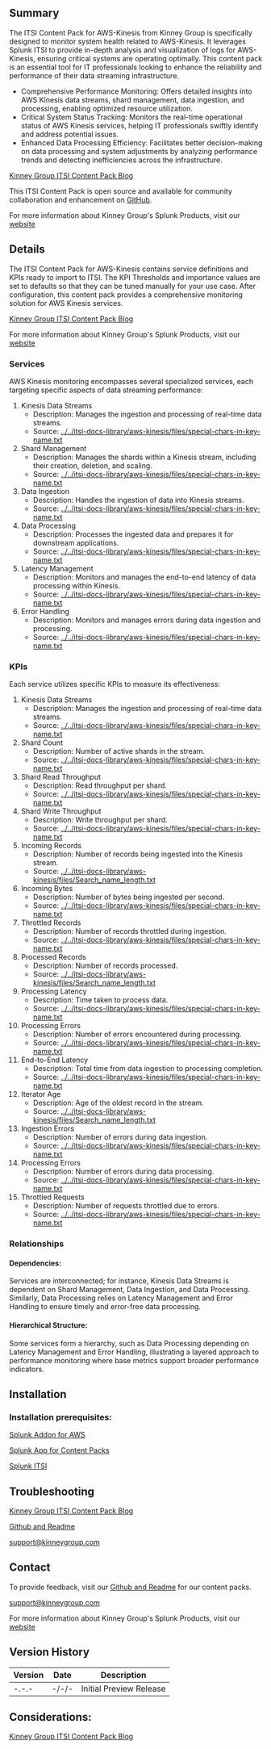 ## Summary
The ITSI Content Pack for AWS-Kinesis from Kinney Group is specifically designed to monitor system health related to AWS-Kinesis. It leverages Splunk ITSI to provide in-depth analysis and visualization of logs for AWS-Kinesis, ensuring critical systems are operating optimally. This content pack is an essential tool for IT professionals looking to enhance the reliability and performance of their data streaming infrastructure.

* Comprehensive Performance Monitoring: Offers detailed insights into AWS Kinesis data streams, shard management, data ingestion, and processing, enabling optimized resource utilization.
* Critical System Status Tracking: Monitors the real-time operational status of AWS Kinesis services, helping IT professionals swiftly identify and address potential issues.
* Enhanced Data Processing Efficiency: Facilitates better decision-making on data processing and system adjustments by analyzing performance trends and detecting inefficiencies across the infrastructure.

[Kinney Group ITSI Content Pack Blog](https://kinneygroup.com/blog/installing-itsi-content-packs/)

This ITSI Content Pack is open source and available for community collaboration and enhancement on [GitHub](https://www.github.com/kinneygroup).

For more information about Kinney Group's Splunk Products, visit our [website](https://kinneygroup.com/atlas)

## Details
The ITSI Content Pack for AWS-Kinesis contains service definitions and KPIs ready to import to ITSI. The KPI Thresholds and importance values are set to defaults so that they can be tuned manually for your use case. After configuration, this content pack provides a comprehensive monitoring solution for AWS Kinesis services.

[Kinney Group ITSI Content Pack Blog](https://kinneygroup.com/blog/installing-itsi-content-packs/)

For more information about Kinney Group's Splunk Products, visit our [website](https://kinneygroup.com/atlas)

### Services
AWS Kinesis monitoring encompasses several specialized services, each targeting specific aspects of data streaming performance:

1. Kinesis Data Streams
    * Description: Manages the ingestion and processing of real-time data streams.
    * Source: [../../itsi-docs-library/aws-kinesis/files/special-chars-in-key-name.txt](../../itsi-docs-library/aws-kinesis/files/special-chars-in-key-name.txt)
2. Shard Management
    * Description: Manages the shards within a Kinesis stream, including their creation, deletion, and scaling.
    * Source: [../../itsi-docs-library/aws-kinesis/files/special-chars-in-key-name.txt](../../itsi-docs-library/aws-kinesis/files/special-chars-in-key-name.txt)
3. Data Ingestion
    * Description: Handles the ingestion of data into Kinesis streams.
    * Source: [../../itsi-docs-library/aws-kinesis/files/special-chars-in-key-name.txt](../../itsi-docs-library/aws-kinesis/files/special-chars-in-key-name.txt)
4. Data Processing
    * Description: Processes the ingested data and prepares it for downstream applications.
    * Source: [../../itsi-docs-library/aws-kinesis/files/special-chars-in-key-name.txt](../../itsi-docs-library/aws-kinesis/files/special-chars-in-key-name.txt)
5. Latency Management
    * Description: Monitors and manages the end-to-end latency of data processing within Kinesis.
    * Source: [../../itsi-docs-library/aws-kinesis/files/special-chars-in-key-name.txt](../../itsi-docs-library/aws-kinesis/files/special-chars-in-key-name.txt)
6. Error Handling
    * Description: Monitors and manages errors during data ingestion and processing.
    * Source: [../../itsi-docs-library/aws-kinesis/files/special-chars-in-key-name.txt](../../itsi-docs-library/aws-kinesis/files/special-chars-in-key-name.txt)

### KPIs
Each service utilizes specific KPIs to measure its effectiveness:

1. Kinesis Data Streams
    * Description: Manages the ingestion and processing of real-time data streams.
    * Source: [../../itsi-docs-library/aws-kinesis/files/special-chars-in-key-name.txt](../../itsi-docs-library/aws-kinesis/files/special-chars-in-key-name.txt)
2. Shard Count
    * Description: Number of active shards in the stream.
    * Source: [../../itsi-docs-library/aws-kinesis/files/special-chars-in-key-name.txt](../../itsi-docs-library/aws-kinesis/files/special-chars-in-key-name.txt)
3. Shard Read Throughput
    * Description: Read throughput per shard.
    * Source: [../../itsi-docs-library/aws-kinesis/files/special-chars-in-key-name.txt](../../itsi-docs-library/aws-kinesis/files/special-chars-in-key-name.txt)
4. Shard Write Throughput
    * Description: Write throughput per shard.
    * Source: [../../itsi-docs-library/aws-kinesis/files/special-chars-in-key-name.txt](../../itsi-docs-library/aws-kinesis/files/special-chars-in-key-name.txt)
5. Incoming Records
    * Description: Number of records being ingested into the Kinesis stream.
    * Source: [../../itsi-docs-library/aws-kinesis/files/Search_name_length.txt](../../itsi-docs-library/aws-kinesis/files/Search_name_length.txt)
6. Incoming Bytes
    * Description: Number of bytes being ingested per second.
    * Source: [../../itsi-docs-library/aws-kinesis/files/special-chars-in-key-name.txt](../../itsi-docs-library/aws-kinesis/files/special-chars-in-key-name.txt)
7. Throttled Records
    * Description: Number of records throttled during ingestion.
    * Source: [../../itsi-docs-library/aws-kinesis/files/special-chars-in-key-name.txt](../../itsi-docs-library/aws-kinesis/files/special-chars-in-key-name.txt)
8. Processed Records
    * Description: Number of records processed.
    * Source: [../../itsi-docs-library/aws-kinesis/files/Search_name_length.txt](../../itsi-docs-library/aws-kinesis/files/Search_name_length.txt)
9. Processing Latency
    * Description: Time taken to process data.
    * Source: [../../itsi-docs-library/aws-kinesis/files/special-chars-in-key-name.txt](../../itsi-docs-library/aws-kinesis/files/special-chars-in-key-name.txt)
10. Processing Errors
    * Description: Number of errors encountered during processing.
    * Source: [../../itsi-docs-library/aws-kinesis/files/special-chars-in-key-name.txt](../../itsi-docs-library/aws-kinesis/files/special-chars-in-key-name.txt)
11. End-to-End Latency
    * Description: Total time from data ingestion to processing completion.
    * Source: [../../itsi-docs-library/aws-kinesis/files/special-chars-in-key-name.txt](../../itsi-docs-library/aws-kinesis/files/special-chars-in-key-name.txt)
12. Iterator Age
    * Description: Age of the oldest record in the stream.
    * Source: [../../itsi-docs-library/aws-kinesis/files/Search_name_length.txt](../../itsi-docs-library/aws-kinesis/files/Search_name_length.txt)
13. Ingestion Errors
    * Description: Number of errors during data ingestion.
    * Source: [../../itsi-docs-library/aws-kinesis/files/special-chars-in-key-name.txt](../../itsi-docs-library/aws-kinesis/files/special-chars-in-key-name.txt)
14. Processing Errors
    * Description: Number of errors during data processing.
    * Source: [../../itsi-docs-library/aws-kinesis/files/special-chars-in-key-name.txt](../../itsi-docs-library/aws-kinesis/files/special-chars-in-key-name.txt)
15. Throttled Requests
    * Description: Number of requests throttled due to errors.
    * Source: [../../itsi-docs-library/aws-kinesis/files/special-chars-in-key-name.txt](../../itsi-docs-library/aws-kinesis/files/special-chars-in-key-name.txt)

### Relationships
#### Dependencies: 
Services are interconnected; for instance, Kinesis Data Streams is dependent on Shard Management, Data Ingestion, and Data Processing. Similarly, Data Processing relies on Latency Management and Error Handling to ensure timely and error-free data processing.

#### Hierarchical Structure: 
Some services form a hierarchy, such as Data Processing depending on Latency Management and Error Handling, illustrating a layered approach to performance monitoring where base metrics support broader performance indicators.

## Installation

### Installation prerequisites:

[Splunk Addon for AWS](https://splunkbase.splunk.com)

[Splunk App for Content Packs](https://splunkbase.splunk.com/app/5391)

[Splunk ITSI](https://www.splunk.com/en_us/products/it-service-intelligence.html)

## Troubleshooting

[Kinney Group ITSI Content Pack Blog](https://kinneygroup.com/blog/installing-itsi-content-packs/)

[Github and Readme](https://www.github.com/kinneygroup)

support@kinneygroup.com

## Contact

To provide feedback, visit our [Github and Readme](https://www.github.com/kinneygroup) for our content packs.

support@kinneygroup.com

For more information about Kinney Group's Splunk Products, visit our [website](https://kinneygroup.com/atlas)

## Version History

| Version | Date  | Description                |
|---------|-------|----------------------------|
| -.-.-   | -/-/- | Initial Preview Release    |

## Considerations:

[Kinney Group ITSI Content Pack Blog](https://kinneygroup.com/blog/installing-itsi-content-packs/)